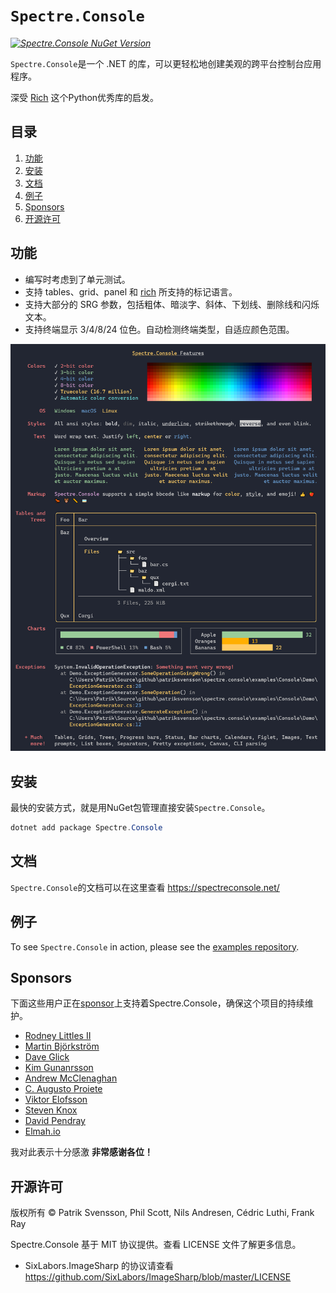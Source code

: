 # `Spectre.Console`

_[![Spectre.Console NuGet Version](https://img.shields.io/nuget/v/spectre.console.svg?style=flat&label=NuGet%3A%20Spectre.Console)](https://www.nuget.org/packages/spectre.console)_

`Spectre.Console`是一个 .NET 的库，可以更轻松地创建美观的跨平台控制台应用程序。

深受 [Rich](https://github.com/willmcgugan/rich) 这个Python优秀库的启发。

## 目录

1. [功能](#功能)
2. [安装](#安装)
3. [文档](#文档)
4. [例子](#例子)
5. [Sponsors](#Sponsors)
6. [开源许可](#开源许可)

## 功能

* 编写时考虑到了单元测试。
* 支持 tables、grid、panel 和 [rich](https://github.com/willmcgugan/rich) 所支持的标记语言。
* 支持大部分的 SRG 参数，包括粗体、暗淡字、斜体、下划线、删除线和闪烁文本。
* 支持终端显示 3/4/8/24 位色。自动检测终端类型，自适应颜色范围。

![例子](docs/input/assets/images/example.png)

## 安装

最快的安装方式，就是用NuGet包管理直接安装`Spectre.Console`。

```csharp
dotnet add package Spectre.Console
```

## 文档

`Spectre.Console`的文档可以在这里查看
https://spectreconsole.net/

## 例子

To see `Spectre.Console` in action, please see the 
[examples repository](https://github.com/spectreconsole/examples).

## Sponsors

下面这些用户正在[sponsor](https://github.com/sponsors/patriksvensson)上支持着Spectre.Console，确保这个项目的持续维护。

* [Rodney Littles II](https://github.com/RLittlesII)
* [Martin Björkström](https://github.com/bjorkstromm)
* [Dave Glick](https://github.com/daveaglick)
* [Kim Gunanrsson](https://github.com/kimgunnarsson)
* [Andrew McClenaghan](https://github.com/andymac4182)
* [C. Augusto Proiete](https://github.com/augustoproiete)
* [Viktor Elofsson](https://github.com/vktr)
* [Steven Knox](https://github.com/stevenknox)
* [David Pendray](https://github.com/dpen2000)
* [Elmah.io](https://github.com/elmahio)

我对此表示十分感激 
**非常感谢各位！**

## 开源许可

版权所有 © Patrik Svensson, Phil Scott, Nils Andresen, Cédric Luthi, Frank Ray

Spectre.Console 基于 MIT 协议提供。查看 LICENSE 文件了解更多信息。

* SixLabors.ImageSharp 的协议请查看 https://github.com/SixLabors/ImageSharp/blob/master/LICENSE
